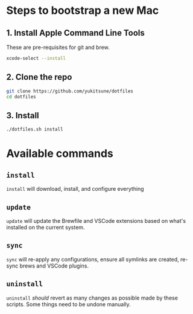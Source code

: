 # Steps to bootstrap a new Mac


## 1. Install Apple Command Line Tools

These are pre-requisites for git and brew.

```sh
xcode-select --install
```

## 2. Clone the repo

```sh
git clone https://github.com/yukitsune/dotfiles
cd dotfiles
```

## 3. Install

```sh
./dotfiles.sh install
```

# Available commands

## `install`
`install` will download, install, and configure everything

## `update`
`update` will update the Brewfile and VSCode extensions based on what's installed on the current system.

## `sync`
`sync` will re-apply any configurations, ensure all symlinks are created, re-sync brews and VSCode plugins.

## `uninstall`
`uninstall` _should_ revert as many changes as possible made by these scripts. Some things need to be undone manually.
